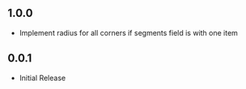 ## 1.0.0

* Implement radius for all corners if segments field is with one item

## 0.0.1

* Initial Release

